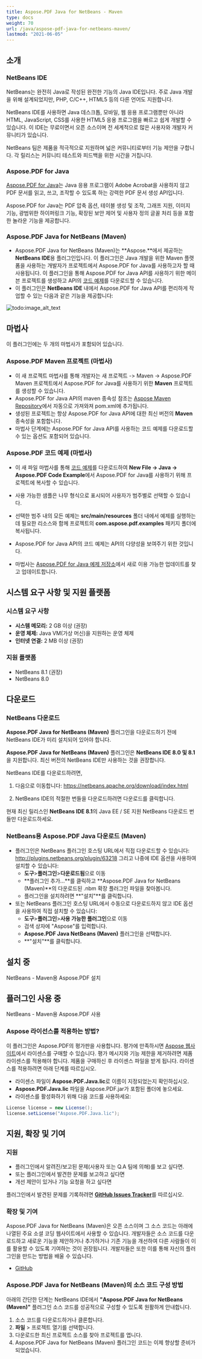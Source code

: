 ```yaml
---
title: Aspose.PDF Java for NetBeans - Maven
type: docs
weight: 70
url: /java/aspose-pdf-java-for-netbeans-maven/
lastmod: "2021-06-05"
---
```


## 소개

### NetBeans IDE

NetBeans는 완전히 Java로 작성된 완전한 기능의 Java IDE입니다. 주로 Java 개발을 위해 설계되었지만, PHP, C/C++, HTML5 등의 다른 언어도 지원합니다.

NetBeans IDE를 사용하면 Java 데스크톱, 모바일, 웹 응용 프로그램뿐만 아니라 HTML, JavaScript, CSS를 사용한 HTML5 응용 프로그램을 빠르고 쉽게 개발할 수 있습니다. 이 IDE는 무료이면서 오픈 소스이며 전 세계적으로 많은 사용자와 개발자 커뮤니티가 있습니다.

NetBeans 팀은 제품을 적극적으로 지원하며 넓은 커뮤니티로부터 기능 제안을 구합니다. 각 릴리스는 커뮤니티 테스트와 피드백을 위한 시간을 거칩니다.

### Aspose.PDF for Java

[Aspose.PDF for Java](https://products.aspose.com/pdf/java/)는 Java 응용 프로그램이 Adobe Acrobat을 사용하지 않고 PDF 문서를 읽고, 쓰고, 조작할 수 있도록 하는 강력한 PDF 문서 생성 API입니다.

Aspose.PDF for Java는 PDF 압축 옵션, 테이블 생성 및 조작, 그래프 지원, 이미지 기능, 광범위한 하이퍼링크 기능, 확장된 보안 제어 및 사용자 정의 글꼴 처리 등을 포함한 놀라운 기능을 제공합니다.

### Aspose.PDF Java for NetBeans (Maven)

- Aspose.PDF Java for NetBeans (Maven)는 **Aspose.**에서 제공하는 **NetBeans IDE**용 플러그인입니다. 이 플러그인은 Java 개발을 위한 Maven 플랫폼을 사용하는 개발자가 프로젝트에서 Aspose.PDF for Java를 사용하고자 할 때 사용됩니다. 이 플러그인을 통해 Aspose.PDF for Java API를 사용하기 위한 메이븐 프로젝트를 생성하고 API의 [코드 예제](https://github.com/aspose-pdf/Aspose.PDF-for-Java/tree/master/Examples)를 다운로드할 수 있습니다.
- 이 플러그인은 **NetBeans IDE** 내에서 Aspose.PDF for Java API를 편리하게 작업할 수 있는 다음과 같은 기능을 제공합니다:

![todo:image_alt_text](https://i.imgur.com/KWKGljg.png)

## 마법사

이 플러그인에는 두 개의 마법사가 포함되어 있습니다.

### Aspose.PDF Maven 프로젝트 (마법사)

- 이 새 프로젝트 마법사를 통해 개발자는 새 프로젝트 -> Maven -> Aspose.PDF Maven 프로젝트에서 Aspose.PDF for Java를 사용하기 위한 **Maven** 프로젝트를 생성할 수 있습니다.
- Aspose.PDF for Java API의 maven 종속성 참조는 [Aspose Maven Repository](https://repository.aspose.com/webapp/#/artifacts/browse/tree/General/repo/com/aspose/aspose-pdf)에서 자동으로 가져와져 pom.xml에 추가됩니다.
- 생성된 프로젝트는 항상 Aspose.PDF for Java API에 대한 최신 버전의 **Maven** 종속성을 포함합니다.
- 마법사 단계에는 Aspose.PDF for Java API를 사용하는 코드 예제를 다운로드할 수 있는 옵션도 포함되어 있습니다.

### Aspose.PDF 코드 예제 (마법사)

- 이 새 파일 마법사를 통해 [코드 예제](https://github.com/aspose-pdf/Aspose.PDF-for-Java/tree/master/Examples)를 다운로드하여 **New File -> Java -> Aspose.PDF Code Example**에서 Aspose.PDF for Java를 사용하기 위해 프로젝트에 복사할 수 있습니다.
- 사용 가능한 샘플은 나무 형식으로 표시되어 사용자가 범주별로 선택할 수 있습니다.

- 선택한 범주 내의 모든 예제는 **src/main/resources** 폴더 내에서 예제를 실행하는 데 필요한 리소스와 함께 프로젝트의 **com.aspose.pdf.examples** 패키지 폴더에 복사됩니다.
- Aspose.PDF for Java API의 코드 예제는 API의 다양성을 보여주기 위한 것입니다.
- 마법사는 [Aspose.PDF for Java 예제 저장소](https://github.com/aspose-pdf/Aspose.PDF-for-Java/tree/master/Examples)에서 새로 이용 가능한 업데이트를 찾고 업데이트합니다.

## 시스템 요구 사항 및 지원 플랫폼

### 시스템 요구 사항

- **시스템 메모리:** 2 GB 이상 (권장)
- **운영 체제:** Java VM(가상 머신)을 지원하는 운영 체제
- **인터넷 연결:** 2 MB 이상 (권장)

### 지원 플랫폼

- NetBeans 8.1 (권장)
- NetBeans 8.0

## 다운로드

### NetBeans 다운로드

**Aspose.PDF Java for NetBeans (Maven)** 플러그인을 다운로드하기 전에 NetBeans IDE가 미리 설치되어 있어야 합니다.

**Aspose.PDF Java for NetBeans (Maven)** 플러그인은 **NetBeans IDE 8.0 및 8.1**을 지원합니다. 최신 버전의 NetBeans IDE만 사용하는 것을 권장합니다.

NetBeans IDE를 다운로드하려면,

1. 다음으로 이동합니다: <https://netbeans.apache.org/download/index.html>

1. NetBeans IDE의 적절한 번들을 다운로드하려면 다운로드를 클릭합니다.

현재 최신 릴리스인 **NetBeans IDE 8.1**의 Java EE / SE 지원 NetBeans 다운로드 번들만 다운로드하세요.

### NetBeans용 Aspose.PDF Java 다운로드 (Maven)

- 플러그인은 NetBeans 플러그인 호스팅 URL에서 직접 다운로드할 수 있습니다: <http://plugins.netbeans.org/plugin/63218>
  그리고 나중에 IDE 옵션을 사용하여 설치할 수 있습니다:
  - **도구**>**플러그인**>**다운로드됨**으로 이동
  - **플러그인 추가...**를 클릭하고 **Aspose.PDF Java for NetBeans (Maven)**의 다운로드된 .nbm 확장 플러그인 파일을 찾아봅니다.
  - 플러그인을 설치하려면 **"설치"**를 클릭합니다.
- 또는 NetBeans 플러그인 호스팅 URL에서 수동으로 다운로드하지 않고 IDE 옵션을 사용하여 직접 설치할 수 있습니다:
  - **도구**>**플러그인**>**사용 가능한 플러그인**으로 이동
  - 검색 상자에 "Aspose"를 입력합니다.
  - **Aspose.PDF Java NetBeans (Maven)** 플러그인을 선택합니다.
  - **"설치"**를 클릭합니다.

## 설치 중

NetBeans - Maven용 Aspose.PDF 설치

## 플러그인 사용 중

NetBeans - Maven용 Aspose.PDF 사용

### Aspose 라이선스를 적용하는 방법?

이 플러그인은 Aspose.PDF의 평가판을 사용합니다. 평가에 만족하시면 [Aspose 웹사이트](https://purchase.aspose.com/buy)에서 라이센스를 구매할 수 있습니다. 평가 메시지와 기능 제한을 제거하려면 제품 라이센스를 적용해야 합니다. 제품을 구매하신 후 라이센스 파일을 받게 됩니다. 라이센스를 적용하려면 아래 단계를 따르십시오.

- 라이센스 파일이 **Aspose.PDF.Java.lic**로 이름이 지정되었는지 확인하십시오.
- **Aspose.PDF.Java.lic** 파일을 Aspose.PDF.jar가 포함된 폴더에 놓으세요.
- 라이센스를 활성화하기 위해 다음 코드를 사용하세요:

```java
License license = new License();
license.setLicense("Aspose.PDF.Java.lic");
```

## 지원, 확장 및 기여

### 지원

- 플러그인에서 알려진/보고된 문제(사용자 또는 Q.A 팀에 의해)를 보고 싶다면.
- 또는 플러그인에서 발견한 문제를 보고하고 싶다면
- 개선 제안이 있거나 기능 요청을 하고 싶다면

플러그인에서 발견된 문제를 기록하려면 [**GitHub Issues Tracker**](https://github.com/aspose-pdf/Aspose.PDF-for-Java/issues)를 따르십시오.

### 확장 및 기여

Aspose.PDF Java for NetBeans (Maven)은 오픈 소스이며 그 소스 코드는 아래에 나열된 주요 소셜 코딩 웹사이트에서 사용할 수 있습니다. 개발자들은 소스 코드를 다운로드하고 새로운 기능을 제안하거나 추가하거나 기존 기능을 개선하여 다른 사람들이 이를 활용할 수 있도록 기여하는 것이 권장됩니다. 개발자들은 또한 이를 통해 자신의 플러그인을 만드는 방법을 배울 수 있습니다.

- [GitHub](https://github.com/aspose-pdf/Aspose.PDF-for-Java/tree/master/Plugins/Aspose_Pdf_Java_for_NetBeans\(Maven\))

### Aspose.PDF Java for NetBeans (Maven)의 소스 코드 구성 방법

아래의 간단한 단계는 NetBeans IDE에서 **"Aspose.PDF Java for NetBeans (Maven)"** 플러그인 소스 코드를 성공적으로 구성할 수 있도록 원활하게 안내합니다.

1. 소스 코드를 다운로드하거나 클론합니다.
1. **파일** > 프로젝트 열기를 선택합니다.
1. 다운로드한 최신 프로젝트 소스를 찾아 프로젝트를 엽니다.
1. Aspose.PDF Java for NetBeans (Maven) 플러그인 코드는 이제 향상할 준비가 되었습니다.